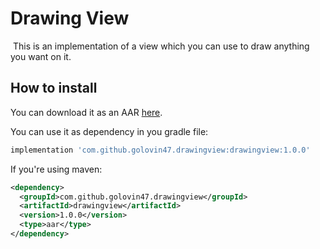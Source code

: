 # Drawing View
​
This is an implementation of a view which you can use to draw anything you want on it. 
## How to install 
​You can download it as an AAR [here](http://central.maven.org/maven2/com/github/golovin47/drawingview/drawingview/1.0.0/drawingview-1.0.0.aar).

You can use it as dependency in you gradle file:
```groovy
implementation 'com.github.golovin47.drawingview:drawingview:1.0.0'
```

If you're using maven:
```xml
<dependency>
  <groupId>com.github.golovin47.drawingview</groupId>
  <artifactId>drawingview</artifactId>
  <version>1.0.0</version>
  <type>aar</type>
</dependency>
```
